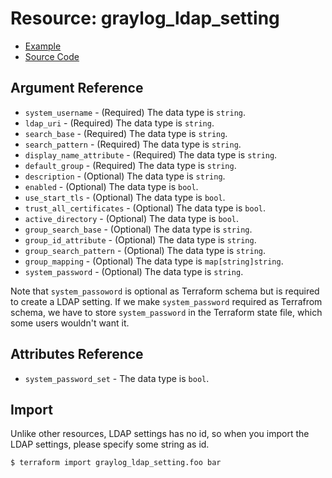 # Resource: graylog_ldap_setting

* [Example](https://github.com/bmhughes/terraform-provider-graylog/blob/master/examples/v0.12/ldap_setting.tf)
* [Source Code](https://github.com/bmhughes/terraform-provider-graylog/blob/master/graylog/resource/system/ldap/setting/resource.go)

## Argument Reference

* `system_username` - (Required) The data type is `string`.
* `ldap_uri` - (Required) The data type is `string`.
* `search_base` - (Required) The data type is `string`.
* `search_pattern` - (Required) The data type is `string`.
* `display_name_attribute` - (Required) The data type is `string`.
* `default_group` - (Required) The data type is `string`.
* `description` - (Optional) The data type is `string`.
* `enabled` - (Optional) The data type is `bool`.
* `use_start_tls` - (Optional) The data type is `bool`.
* `trust_all_certificates` - (Optional) The data type is `bool`.
* `active_directory` - (Optional) The data type is `bool`.
* `group_search_base` - (Optional) The data type is `string`.
* `group_id_attribute` - (Optional) The data type is `string`.
* `group_search_pattern` - (Optional) The data type is `string`.
* `group_mapping` - (Optional) The data type is `map[string]string`.
* `system_password` - (Optional) The data type is `string`.

Note that `system_passoword` is optional as Terraform schema but is required to create a LDAP setting.
If we make `system_password` required as Terrafrom schema, we have to store `system_password` in the Terraform state file, which some users wouldn't want it.

## Attributes Reference

* `system_password_set` - The data type is `bool`.

## Import

Unlike other resources, LDAP settings has no id,
so when you import the LDAP settings, please specify some string as id.

```console
$ terraform import graylog_ldap_setting.foo bar
```
